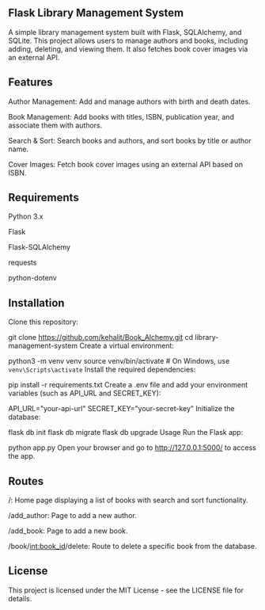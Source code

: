 ## Flask Library Management System
A simple library management system built with Flask, SQLAlchemy, and SQLite. This project allows users to manage authors and books, including adding, deleting, and viewing them. It also fetches book cover images via an external API.

## Features
Author Management: Add and manage authors with birth and death dates.

Book Management: Add books with titles, ISBN, publication year, and associate them with authors.

Search & Sort: Search books and authors, and sort books by title or author name.

Cover Images: Fetch book cover images using an external API based on ISBN.

## Requirements
Python 3.x

Flask

Flask-SQLAlchemy

requests

python-dotenv

## Installation
Clone this repository:

git clone https://github.com/kehalit/Book_Alchemy.git
cd library-management-system
Create a virtual environment:

python3 -m venv venv
source venv/bin/activate  # On Windows, use `venv\Scripts\activate`
Install the required dependencies:

pip install -r requirements.txt
Create a .env file and add your environment variables (such as API_URL and SECRET_KEY):

API_URL="your-api-url"
SECRET_KEY="your-secret-key"
Initialize the database:

flask db init
flask db migrate
flask db upgrade
Usage
Run the Flask app:

python app.py
Open your browser and go to http://127.0.0.1:5000/ to access the app.

## Routes
/: Home page displaying a list of books with search and sort functionality.

/add_author: Page to add a new author.

/add_book: Page to add a new book.

/book/<int:book_id>/delete: Route to delete a specific book from the database.

## License
This project is licensed under the MIT License - see the LICENSE file for details.

